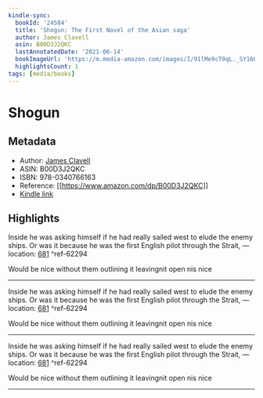```yaml
---
kindle-sync:
  bookId: '24584'
  title: 'Shogun: The First Novel of the Asian saga'
  author: James Clavell
  asin: B00D3J2QKC
  lastAnnotatedDate: '2021-06-14'
  bookImageUrl: 'https://m.media-amazon.com/images/I/91lMe9cT0qL._SY160.jpg'
  highlightsCount: 1
tags: [media/books]
---
```


# Shogun

## Metadata
* Author: [James Clavell](https://www.amazon.com/James-Clavell/e/B000APVE7S/ref=dp_byline_cont_ebooks_1)
* ASIN: B00D3J2QKC
* ISBN: 978-0340766163
* Reference: [[https://www.amazon.com/dp/B00D3J2QKC]]
* [Kindle link](kindle://book?action=open&asin=B00D3J2QKC)

## Highlights
Inside he was asking himself if he had really sailed west to elude the enemy ships. Or was it because he was the first English pilot through the Strait, — location: [681](kindle://book?action=open&asin=B00D3J2QKC&location=681) ^ref-62294

Would be nice without them outlining it leavingnit open nis nice

---

Inside he was asking himself if he had really sailed west to elude the enemy ships. Or was it because he was the first English pilot through the Strait, — location: [681](kindle://book?action=open&asin=B00D3J2QKC&location=681) ^ref-62294

Would be nice without them outlining it leavingnit open nis nice

---

Inside he was asking himself if he had really sailed west to elude the enemy ships. Or was it because he was the first English pilot through the Strait, — location: [681](kindle://book?action=open&asin=B00D3J2QKC&location=681) ^ref-62294

Would be nice without them outlining it leavingnit open nis nice

---

